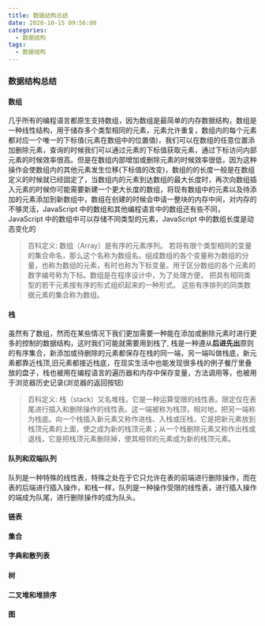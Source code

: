 ```yaml
---
title: 数据结构总结
date: 2020-10-15 09:56:00
categories:
  - 数据结构
tags:
  - 数据结构
---
```


### 数据结构总结

#### 数组

几乎所有的编程语言都原生支持数组，因为数组是最简单的内存数据结构，数组是一种线性结构，用于储存多个类型相同的元素，元素允许重复，数组内的每个元素都对应一个唯一的下标值(元素在数组中的位置值)，我们可以在数组的任意位置添加删除元素，查询的时候我们可以通过元素的下标值获取元素，通过下标访问内部元素的时候效率很高。但是在数组内部增加或删除元素的时候效率很低，因为这种操作会使数组内的其他元素发生位移(下标值的改变)，数组的的长度一般是在数组定义的时候就已经固定了，当数组内的元素到达数组的最大长度时，再次向数组插入元素的时候你可能需要新建一个更大长度的数组，将现有数组中的元素以及待添加的元素添加到新数组中，数组在创建的时候会申请一整块的内存中间，对内存的不够灵活，JavaScript 中的数组和其他编程语言中的数组还有些不同，JavaScript 中的数组中可以存储不同类型的元素，JavaScript 中的数组长度是动态变化的

> 百科定义: 数组（Array）是有序的元素序列。 若将有限个类型相同的变量的集合命名，那么这个名称为数组名。组成数组的各个变量称为数组的分量，也称为数组的元素，有时也称为下标变量。用于区分数组的各个元素的数字编号称为下标。数组是在程序设计中，为了处理方便， 把具有相同类型的若干元素按有序的形式组织起来的一种形式。 这些有序排列的同类数据元素的集合称为数组。

#### 栈

虽然有了数组，然而在某些情况下我们更加需要一种能在添加或删除元素时进行更多的控制的数据结构，这时我们可能就需要用到栈了, 栈是一种遵从**后进先出**原则的有序集合，新添加或待删除的元素都保存在栈的同一端，另一端叫做栈底，新元素都靠近栈顶,旧元素都接近栈底，在现实生活中也能发现很多栈的例子餐厅里叠放的盘子，栈也被用在编程语言的遍历器和内存中保存变量，方法调用等，也被用于浏览器历史记录(浏览器的返回按钮)

> 百科定义: 栈（stack）又名堆栈，它是一种运算受限的线性表。限定仅在表尾进行插入和删除操作的线性表。这一端被称为栈顶，相对地，把另一端称为栈底。向一个栈插入新元素又称作进栈、入栈或压栈，它是把新元素放到栈顶元素的上面，使之成为新的栈顶元素；从一个栈删除元素又称作出栈或退栈，它是把栈顶元素删除掉，使其相邻的元素成为新的栈顶元素。

#### 队列和双端队列

队列是一种特殊的线性表，特殊之处在于它只允许在表的前端进行删除操作，而在表的后端进行插入操作，和栈一样，队列是一种操作受限的线性表，进行插入操作的端成为队尾，进行删除操作的成为队头。

#### 链表

#### 集合

#### 字典和散列表

#### 树

#### 二叉堆和堆排序

#### 图
